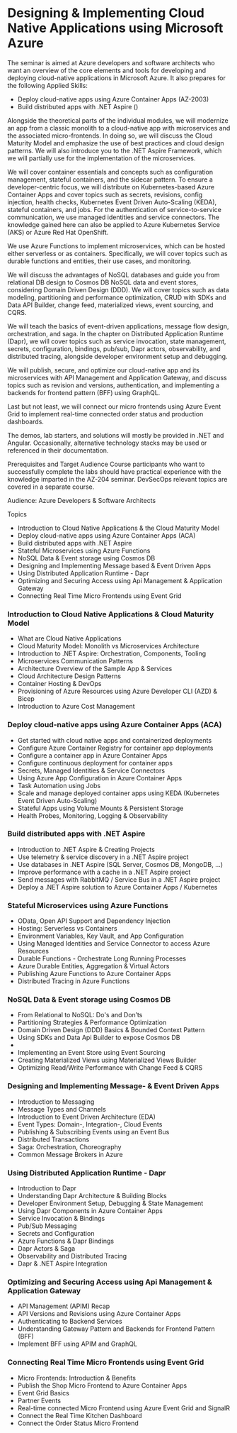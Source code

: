 # Designing & Implementing Cloud Native Applications using Microsoft Azure

The seminar is aimed at Azure developers and software architects who want an overview of the core elements and tools for developing and deploying cloud-native applications in Microsoft Azure. It also prepares for the following Applied Skills:

- Deploy cloud-native apps using Azure Container Apps (AZ-2003)
- Build distributed apps with .NET Aspire ()

Alongside the theoretical parts of the individual modules, we will modernize an app from a classic monolith to a cloud-native app with microservices and the associated micro-frontends. In doing so, we will discuss the Cloud Maturity Model and emphasize the use of best practices and cloud design patterns. We will also introduce you to the .NET Aspire Framework, which we will partially use for the implementation of the microservices.

We will cover container essentials and concepts such as configuration management, stateful containers, and the sidecar pattern. To ensure a developer-centric focus, we will distribute on Kubernetes-based Azure Container Apps and cover topics such as secrets, revisions, config injection, health checks, Kubernetes Event Driven Auto-Scaling (KEDA), stateful containers, and jobs. For the authentication of service-to-service communication, we use managed identities and service connectors. The knowledge gained here can also be applied to Azure Kubernetes Service (AKS) or Azure Red Hat OpenShift.

We use Azure Functions to implement microservices, which can be hosted either serverless or as containers. Specifically, we will cover topics such as durable functions and entities, their use cases, and monitoring.

We will discuss the advantages of NoSQL databases and guide you from relational DB design to Cosmos DB NoSQL data and event stores, considering Domain Driven Design (DDD). We will cover topics such as data modeling, partitioning and performance optimization, CRUD with SDKs and Data API Builder, change feed, materialized views, event sourcing, and CQRS.

We will teach the basics of event-driven applications, message flow design, orchestration, and saga. In the chapter on Distributed Application Runtime (Dapr), we will cover topics such as service invocation, state management, secrets, configuration, bindings, pub/sub, Dapr actors, observability, and distributed tracing, alongside developer environment setup and debugging.

We will publish, secure, and optimize our cloud-native app and its microservices with API Management and Application Gateway, and discuss topics such as revision and versions, authentication, and implementing a backends for frontend pattern (BFF) using GraphQL.

Last but not least, we will connect our micro frontends using Azure Event Grid to implement real-time connected order status and production dashboards.

The demos, lab starters, and solutions will mostly be provided in .NET and Angular. Occasionally, alternative technology stacks may be used or referenced in their documentation.

Prerequisites and Target Audience
Course participants who want to successfully complete the labs should have practical experience with the knowledge imparted in the AZ-204 seminar. DevSecOps relevant topics are covered in a separate course.

Audience: Azure Developers & Software Architects

Topics

- Introduction to Cloud Native Applications & the Cloud Maturity Model
- Deploy cloud-native apps using Azure Container Apps (ACA)
- Build distributed apps with .NET Aspire
- Stateful Microservices using Azure Functions
- NoSQL Data & Event storage using Cosmos DB
- Designing and Implementing Message based & Event Driven Apps
- Using Distributed Application Runtime - Dapr
- Optimizing and Securing Access using Api Management & Application Gateway
- Connecting Real Time Micro Frontends using Event Grid 

### Introduction to Cloud Native Applications & Cloud Maturity Model

- What are Cloud Native Applications
- Cloud Maturity Model: Monolith vs Microservices Architecture
- Introduction to .NET Aspire: Orchestration, Components, Tooling
- Microservices Communication Patterns
- Architecture Overview of the Sample App & Services
- Cloud Architecture Design Patterns
- Container Hosting & DevOps
- Provisioning of Azure Resources using Azure Developer CLI (AZD) & Bicep
- Introduction to Azure Cost Management

### Deploy cloud-native apps using Azure Container Apps (ACA)

- Get started with cloud native apps and containerized deployments
- Configure Azure Container Registry for container app deployments
- Configure a container app in Azure Container Apps
- Configure continuous deployment for container apps
- Secrets, Managed Identities & Service Connectors
- Using Azure App Configuration in Azure Container Apps
- Task Automation using Jobs
- Scale and manage deployed container apps using KEDA (Kubernetes Event Driven Auto-Scaling) 
- Stateful Apps using Volume Mounts & Persistent Storage
- Health Probes, Monitoring, Logging & Observability

### Build distributed apps with .NET Aspire

- Introduction to .NET Aspire & Creating Projects
- Use telemetry & service discovery in a .NET Aspire project
- Use databases in .NET Aspire (SQL Server, Cosmos DB, MongoDB, ...)
- Improve performance with a cache in a .NET Aspire project
- Send messages with RabbitMQ / Service Bus in a .NET Aspire project
- Deploy a .NET Aspire solution to Azure Container Apps / Kubernetes

### Stateful Microservices using Azure Functions

- OData, Open API Support and Dependency Injection
- Hosting: Serverless vs Containers
- Environment Variables, Key Vault, and App Configuration
- Using Managed Identities and Service Connector to access Azure Resources
- Durable Functions - Orchestrate Long Running Processes
- Azure Durable Entities, Aggregation & Virtual Actors
- Publishing Azure Functions to Azure Container Apps
- Distributed Tracing in Azure Functions

### NoSQL Data & Event storage using Cosmos DB

- From Relational to NoSQL: Do's and Don’ts
- Partitioning Strategies & Performance Optimization
- Domain Driven Design (DDD) Basics & Bounded Context Pattern
- Using SDKs and Data Api Builder to expose Cosmos DB
- 
- Implementing an Event Store using Event Sourcing
- Creating Materialized Views using Materialized Views Builder
- Optimizing Read/Write Performance with Change Feed & CQRS 

### Designing and Implementing Message- & Event Driven Apps

- Introduction to Messaging
- Message Types and Channels
- Introduction to Event Driven Architecture (EDA)
- Event Types: Domain-, Integration-, Cloud Events
- Publishing & Subscribing Events using an Event Bus
- Distributed Transactions
- Saga: Orchestration, Choreography
- Common Message Brokers in Azure

### Using Distributed Application Runtime - Dapr

- Introduction to Dapr 
- Understanding Dapr Architecture & Building Blocks
- Developer Environment Setup, Debugging & State Management
- Using Dapr Components in Azure Container Apps
- Service Invocation & Bindings
- Pub/Sub Messaging
- Secrets and Configuration
- Azure Functions & Dapr Bindings
- Dapr Actors & Saga
- Observability and Distributed Tracing
- Dapr & .NET Aspire Integration

### Optimizing and Securing Access using Api Management & Application Gateway

- API Management (APIM) Recap
- API Versions and Revisions using Azure Container Apps 
- Authenticating to Backend Services
- Understanding Gateway Pattern and Backends for Frontend Pattern (BFF)
- Implement BFF using APIM and GraphQL

### Connecting Real Time Micro Frontends using Event Grid 

- Micro Frontends: Introduction & Benefits
- Publish the Shop Micro Frontend to Azure Container Apps
- Event Grid Basics
- Partner Events
- Real-time connected Micro Frontend using Azure Event Grid and SignalR
- Connect the Real Time Kitchen Dashboard 
- Connect the Order Status Micro Frontend
